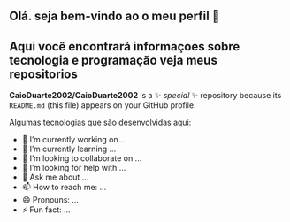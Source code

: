 ## Olá. seja bem-vindo ao o meu perfil  👋
## Aqui você encontrará informaçoes sobre tecnologia e programação veja meus repositorios


**CaioDuarte2002/CaioDuarte2002** is a ✨ _special_ ✨ repository because its `README.md` (this file) appears on your GitHub profile.

Algumas tecnologias que são desenvolvidas aqui:

- 🔭 I’m currently working on ...
- 🌱 I’m currently learning ...
- 👯 I’m looking to collaborate on ...
- 🤔 I’m looking for help with ...
- 💬 Ask me about ...
- 📫 How to reach me: ...
- 😄 Pronouns: ...
- ⚡ Fun fact: ...

